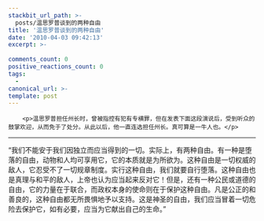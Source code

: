 ```yaml
---
stackbit_url_path: >-
  posts/温思罗普谈到的两种自由
title: '温思罗普谈到的两种自由'
date: '2010-04-03 09:42:13'
excerpt: >-
  
comments_count: 0
positive_reactions_count: 0
tags: 
  - 
canonical_url: >-
template: post
---
```


        <p>温思罗普担任州长时，曾被指控有犯有专横罪，但在发表下面这段演说后，受到听众的鼓掌欢迎，从而免于了处分。从此以后，他一直连选担任州长。真可算是一牛人也。</p>
<hr>
<p>“我们不能安于我们因独立而应当得到的一切。实际上，有两种自由。有一种是堕落的自由，动物和人均可享用它，它的本质就是为所欲为。这种自由是一切权威的敌人，它忍受不了一切规章制度。实行这种自由，我们就要自行堕落。这种自由也是真理与和平的敌人，上帝也认为应当起来反对它！但是，还有一种公民或道德的自由，它的力量在于联合，而政权本身的使命则在于保护这种自由。凡是公正的和善良的，这种自由都无所畏惧地予以支持。这是神圣的自由，我们应当冒着一切危险去保护它，如有必要，应当为它献出自己的生命。”</p>
      
